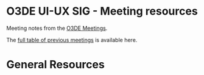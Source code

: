 # O3DE UI-UX SIG - Meeting resources

Meeting notes from the [O3DE Meetings](https://o3de.github.io/foundation/sigs/sig-ui-ux/).

The [full table of previous meetings](https://o3de.github.io/foundation/sigs/sig-ui-ux/?id=previous-meetings) is available here.

# General Resources

